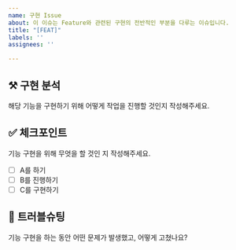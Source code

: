```yaml
---
name: 구현 Issue
about: 이 이슈는 Feature와 관련된 구현의 전반적인 부분을 다루는 이슈입니다.
title: "[FEAT]"
labels: ''
assignees: ''

---
```


## ⚒️ 구현 분석
해당 기능을 구현하기 위해 어떻게 작업을 진행할 것인지 작성해주세요.

## ✅ 체크포인트
기능 구현을 위해 무엇을 할 것인 지 작성해주세요. 
- [ ] A를 하기
- [ ] B를 진행하기 
- [ ] C를 구현하기 

## 🥊 트러블슈팅 
기능 구현을 하는 동안 어떤 문제가 발생했고, 어떻게 고쳤나요?
